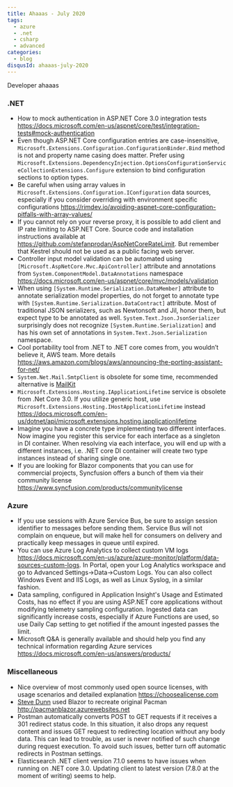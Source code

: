 ```yaml
---
title: Ahaaas - July 2020
tags:
  - azure
  - .net
  - csharp
  - advanced
categories:
  - blog
disqusId: ahaaas-july-2020
---
```


Developer ahaaas

<!-- more -->

### .NET

* How to mock authentication in ASP.NET Core 3.0 integration tests <https://docs.microsoft.com/en-us/aspnet/core/test/integration-tests#mock-authentication>
* Even though ASP.NET Core configuration entries are case-insensitive, `Microsoft.Extensions.Configuration.ConfigurationBinder.Bind` method is not and property name casing does matter. Prefer using `Microsoft.Extensions.DependencyInjection.OptionsConfigurationServiceCollectionExtensions.Configure` extension to bind configuration sections to option types.
* Be careful when using array values in `Microsoft.Extensions.Configuration.IConfiguration` data sources, especially if you consider overriding with environment specific configurations <https://rimdev.io/avoiding-aspnet-core-configuration-pitfalls-with-array-values/>
* If you cannot rely on your reverse proxy, it is possible to add client and IP rate limiting to ASP.NET Core. Source code and installation instructions available at <https://github.com/stefanprodan/AspNetCoreRateLimit>. But remember that Kestrel should not be used as a public facing web server.
* Controller input model validation can be automated using `[Microsoft.AspNetCore.Mvc.ApiController]` attribute and annotations from `System.ComponentModel.DataAnnotations` namespace <https://docs.microsoft.com/en-us/aspnet/core/mvc/models/validation>
* When using `[System.Runtime.Serialization.DataMember]` attribute to annotate serialization model properties, do not forget to annotate type with `[System.Runtime.Serialization.DataContract]` attribute. Most of traditional JSON serializers, such as Newtonsoft and Jil, honor them, but expect type to be annotated as well. `System.Text.Json.JsonSerializer` surprisingly does not recognize `[System.Runtime.Serialization]` and has his own set of annotations in `System.Text.Json.Serialization` namespace.
* Cool portability tool from .NET to .NET core comes from, you wouldn’t believe it, AWS team. More details <https://aws.amazon.com/blogs/aws/announcing-the-porting-assistant-for-net/>
* `System.Net.Mail.SmtpClient` is obsolete for some time, recommended alternative is [MailKit](https://github.com/jstedfast/MailKit)
* `Microsoft.Extensions.Hosting.IApplicationLifetime` service is obsolete from .Net Core 3.0. If you utilize generic host, use `Microsoft.Extensions.Hosting.IHostApplicationLifetime` instead <https://docs.microsoft.com/en-us/dotnet/api/microsoft.extensions.hosting.iapplicationlifetime>
* Imagine you have a concrete type implementing two different interfaces. Now imagine you register this service for each interface as a singleton in DI container. When resolving via each interface, you will end up with a different instances, i.e. .NET core DI container will create two type instances instead of sharing single one.
* If you are looking for Blazor components that you can use for commercial projects, Syncfusion offers a bunch of them via their community license <https://www.syncfusion.com/products/communitylicense>

### Azure

* If you use sessions with Azure Service Bus, be sure to assign session identifier to messages before sending them. Service Bus will not complain on enqueue, but will make hell for consumers on delivery and practically keep messages in queue until expired.
* You can use Azure Log Analytics to collect custom VM logs <https://docs.microsoft.com/en-us/azure/azure-monitor/platform/data-sources-custom-logs>. In Portal, open your  Log Analytics workspace and go to Advanced Settings->Data->Custom Logs. You can also collect Windows Event and IIS Logs, as well as Linux Syslog, in a similar fashion.
* Data sampling, configured in Application Insight's Usage and Estimated Costs, has no effect if you are using ASP.NET core applications without modifying telemetry sampling configuration. Ingested data can significantly increase costs, especially if Azure Functions are used, so use Daily Cap setting to get notified if the amount ingested passes the limit.
* Microsoft Q&A is generally available and should help you find any technical information regarding Azure services <https://docs.microsoft.com/en-us/answers/products/>

### Miscellaneous

* Nice overview of most commonly used open source licenses, with usage scenarios and detailed explanation <https://choosealicense.com>
* [Steve Dunn](https://github.com/SteveDunn/PacManBlazor) used Blazor to recreate original Pacman <http://pacmanblazor.azurewebsites.net>
* Postman automatically converts POST to GET requests if it receives a 301 redirect status code. In this situation, it also drops any request content and issues GET request to redirecting location without any body data. This can lead to trouble, as user is never notified of such change during request execution. To avoid such issues, better turn off automatic redirects in Postman settings.
* Elasticsearch .NET client version 7.1.0 seems to have issues when running on .NET core 3.0. Updating client to latest version (7.8.0 at the moment of writing) seems to help.
